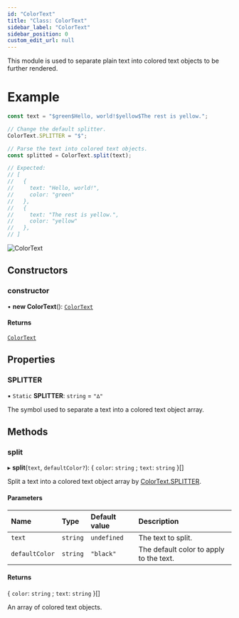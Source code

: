 ```yaml
---
id: "ColorText"
title: "Class: ColorText"
sidebar_label: "ColorText"
sidebar_position: 0
custom_edit_url: null
---
```


This module is used to separate plain text into colored text objects to be further rendered.

# Example
```ts
const text = "$green$Hello, world!$yellow$The rest is yellow.";

// Change the default splitter.
ColorText.SPLITTER = "$";

// Parse the text into colored text objects.
const splitted = ColorText.split(text);

// Expected:
// [
//   {
//     text: "Hello, world!",
//     color: "green"
//   },
//   {
//     text: "The rest is yellow.",
//     color: "yellow"
//   },
// ]
```

![ColorText](/img/docs/colortext.png)

## Constructors

### constructor

• **new ColorText**(): [`ColorText`](ColorText.md)

#### Returns

[`ColorText`](ColorText.md)

## Properties

### SPLITTER

▪ `Static` **SPLITTER**: `string` = `"∆"`

The symbol used to separate a text into a colored text object array.

## Methods

### split

▸ **split**(`text`, `defaultColor?`): \{ `color`: `string` ; `text`: `string`  }[]

Split a text into a colored text object array by [ColorText.SPLITTER](ColorText.md#splitter-404).

#### Parameters

| Name | Type | Default value | Description |
| :------ | :------ | :------ | :------ |
| `text` | `string` | `undefined` | The text to split. |
| `defaultColor` | `string` | `"black"` | The default color to apply to the text. |

#### Returns

\{ `color`: `string` ; `text`: `string`  }[]

An array of colored text objects.

